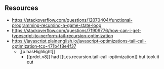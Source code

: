 
## Resources

- https://stackoverflow.com/questions/12070404/functional-programming-recursing-a-game-state-loop
- https://stackoverflow.com/questions/71909776/how-can-i-get-typescript-to-perform-tail-recursion-optimization
- https://javascript.plainenglish.io/javascript-optimizations-tail-call-optimization-tco-471b4f8e4f37
  - [[p.hasHighlight]] 
    - [[prdct.v8]] had [[t.cs.recursion.tail-call-optimization]] but took it out